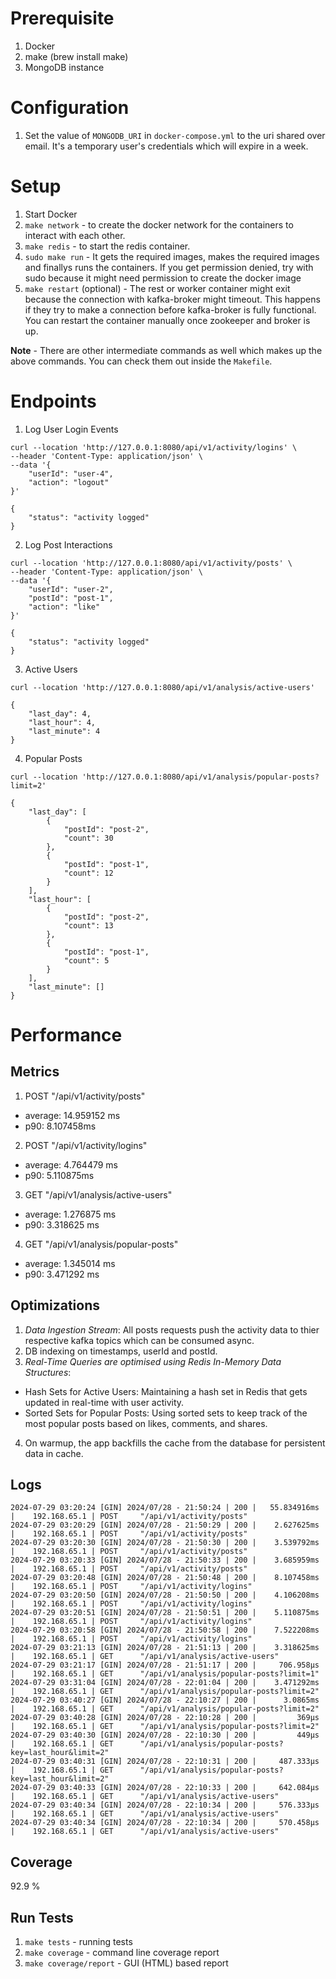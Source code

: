 # Prerequisite
1. Docker
2. make (brew install make)
3. MongoDB instance

# Configuration
1. Set the value of `MONGODB_URI` in `docker-compose.yml` to the uri shared over email. It's a temporary user's credentials which will expire in a week.

# Setup
1. Start Docker
2. `make network` - to create the docker network for the containers to interact with each other.
3. `make redis` - to start the redis container.
4. `sudo make run` - It gets the required images, makes the required images and finallys runs the containers. If you get permission denied, try with sudo because it might need permission to create the docker image
5. `make restart` (optional) - The rest or worker container might exit because the connection with kafka-broker might timeout. This happens if they try to make a connection before kafka-broker is fully functional. You can restart the container manually once zookeeper and broker is up.

**Note** - There are other intermediate commands as well which makes up the above commands. You can check them out inside the `Makefile`. 

# Endpoints
1. Log User Login Events
```
curl --location 'http://127.0.0.1:8080/api/v1/activity/logins' \
--header 'Content-Type: application/json' \
--data '{
    "userId": "user-4",
    "action": "logout"
}'

{
    "status": "activity logged"
}
```

2. Log Post Interactions
```
curl --location 'http://127.0.0.1:8080/api/v1/activity/posts' \
--header 'Content-Type: application/json' \
--data '{
    "userId": "user-2",
    "postId": "post-1",
    "action": "like"
}'

{
    "status": "activity logged"
}
```

3. Active Users
```
curl --location 'http://127.0.0.1:8080/api/v1/analysis/active-users'

{
    "last_day": 4,
    "last_hour": 4,
    "last_minute": 4
}
```

4. Popular Posts
```
curl --location 'http://127.0.0.1:8080/api/v1/analysis/popular-posts?limit=2'

{
    "last_day": [
        {
            "postId": "post-2",
            "count": 30
        },
        {
            "postId": "post-1",
            "count": 12
        }
    ],
    "last_hour": [
        {
            "postId": "post-2",
            "count": 13
        },
        {
            "postId": "post-1",
            "count": 5
        }
    ],
    "last_minute": []
}
```

# Performance
## Metrics
1. POST "/api/v1/activity/posts"
- average: 14.959152 ms
- p90: 8.107458ms

2. POST "/api/v1/activity/logins"
- average: 4.764479 ms
- p90: 5.110875ms

3. GET "/api/v1/analysis/active-users"
- average: 1.276875 ms
- p90: 3.318625 ms

4. GET "/api/v1/analysis/popular-posts"
- average: 1.345014 ms
- p90: 3.471292 ms

## Optimizations
1. *Data Ingestion Stream*: All posts requests push the activity data to thier respective kafka topics which can be consumed async.
2. DB indexing on timestamps, userId and postId.
3. *Real-Time Queries are optimised using Redis In-Memory Data Structures*:
- Hash Sets for Active Users:
Maintaining a hash set in Redis that gets updated in real-time with user activity.
- Sorted Sets for Popular Posts:
Using sorted sets to keep track of the most popular posts based on likes, comments, and shares.
4. On warmup, the app backfills the cache from the database for persistent data in cache.

## Logs
```
2024-07-29 03:20:24 [GIN] 2024/07/28 - 21:50:24 | 200 |   55.834916ms |    192.168.65.1 | POST     "/api/v1/activity/posts"
2024-07-29 03:20:29 [GIN] 2024/07/28 - 21:50:29 | 200 |    2.627625ms |    192.168.65.1 | POST     "/api/v1/activity/posts"
2024-07-29 03:20:30 [GIN] 2024/07/28 - 21:50:30 | 200 |    3.539792ms |    192.168.65.1 | POST     "/api/v1/activity/posts"
2024-07-29 03:20:33 [GIN] 2024/07/28 - 21:50:33 | 200 |    3.685959ms |    192.168.65.1 | POST     "/api/v1/activity/posts"
2024-07-29 03:20:48 [GIN] 2024/07/28 - 21:50:48 | 200 |    8.107458ms |    192.168.65.1 | POST     "/api/v1/activity/logins"
2024-07-29 03:20:50 [GIN] 2024/07/28 - 21:50:50 | 200 |    4.106208ms |    192.168.65.1 | POST     "/api/v1/activity/logins"
2024-07-29 03:20:51 [GIN] 2024/07/28 - 21:50:51 | 200 |    5.110875ms |    192.168.65.1 | POST     "/api/v1/activity/logins"
2024-07-29 03:20:58 [GIN] 2024/07/28 - 21:50:58 | 200 |    7.522208ms |    192.168.65.1 | POST     "/api/v1/activity/logins"
2024-07-29 03:21:13 [GIN] 2024/07/28 - 21:51:13 | 200 |    3.318625ms |    192.168.65.1 | GET      "/api/v1/analysis/active-users"
2024-07-29 03:21:17 [GIN] 2024/07/28 - 21:51:17 | 200 |     706.958µs |    192.168.65.1 | GET      "/api/v1/analysis/popular-posts?limit=1"
2024-07-29 03:31:04 [GIN] 2024/07/28 - 22:01:04 | 200 |    3.471292ms |    192.168.65.1 | GET      "/api/v1/analysis/popular-posts?limit=2"
2024-07-29 03:40:27 [GIN] 2024/07/28 - 22:10:27 | 200 |      3.0865ms |    192.168.65.1 | GET      "/api/v1/analysis/popular-posts?limit=2"
2024-07-29 03:40:28 [GIN] 2024/07/28 - 22:10:28 | 200 |         369µs |    192.168.65.1 | GET      "/api/v1/analysis/popular-posts?limit=2"
2024-07-29 03:40:30 [GIN] 2024/07/28 - 22:10:30 | 200 |         449µs |    192.168.65.1 | GET      "/api/v1/analysis/popular-posts?key=last_hour&limit=2"
2024-07-29 03:40:31 [GIN] 2024/07/28 - 22:10:31 | 200 |     487.333µs |    192.168.65.1 | GET      "/api/v1/analysis/popular-posts?key=last_hour&limit=2"
2024-07-29 03:40:33 [GIN] 2024/07/28 - 22:10:33 | 200 |     642.084µs |    192.168.65.1 | GET      "/api/v1/analysis/active-users"
2024-07-29 03:40:34 [GIN] 2024/07/28 - 22:10:34 | 200 |     576.333µs |    192.168.65.1 | GET      "/api/v1/analysis/active-users"
2024-07-29 03:40:34 [GIN] 2024/07/28 - 22:10:34 | 200 |     570.458µs |    192.168.65.1 | GET      "/api/v1/analysis/active-users"
```

## Coverage
92.9 %

## Run Tests
1. `make tests` - running tests
2. `make coverage` - command line coverage report
3. `make coverage/report` - GUI (HTML) based report
